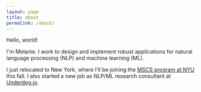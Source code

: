 ```yaml
---
layout: page
title: about
permalink: /about/
---
```


Hello, world!

I'm Melanie. I work to design and implement robust applications for natural language processing (NLP) and machine learning (ML).

I just relocated to New York, where I'll be joining the [MSCS program at NYU](https://www.cs.nyu.edu/home/master/prospective_mscs.html) this fall. I also started a new job as NLP/ML research consultant at [Underdog.io](https://underdog.io/).

